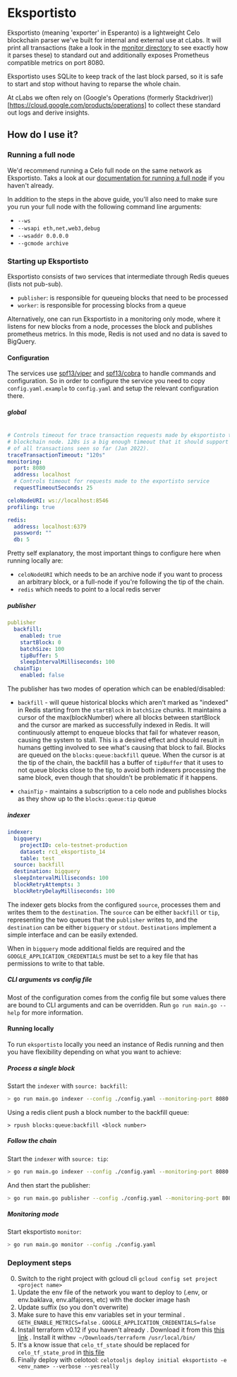 # Eksportisto

Eksportisto (meaning 'exporter' in Esperanto) is a lightweight Celo blockchain parser we've built for internal and external use at cLabs. It will print all transactions (take a look in the [monitor directory](./monitor) to see exactly how it parses these) to standard out and additionally exposes Prometheus compatible metrics on port 8080.

Eksportisto uses SQLite to keep track of the last block parsed, so it is safe to start and stop without having to reparse the whole chain.

At cLabs we often rely on (Google's Operations (formerly Stackdriver))[https://cloud.google.com/products/operations] to collect these standard out logs and derive insights.

## How do I use it?

### Running a full node

We'd recommend running a Celo full node on the same network as Eksportisto. Taks a look at our [documentation for running a full node](https://docs.celo.org/getting-started/mainnet/running-a-full-node-in-mainnet) if you haven't already.

In addition to the steps in the above guide, you'll also need to make sure you run your full node with the following command line arguments:

- `--ws`
- `--wsapi eth,net,web3,debug`
- `--wsaddr 0.0.0.0`
- `--gcmode archive`

### Starting up Eksportisto

Eksportisto consists of two services that intermediate through Redis queues (lists not pub-sub).

- `publisher`: is responsible for queueing blocks that need to be processed
- `worker`: is responsible for processing blocks from a queue

Alternatively, one can run Eksportisto in a monitoring only mode, where it listens for new blocks from a node, processes the block and publishes prometheus metrics. In this mode, Redis is not used and no data is saved to BigQuery.

#### Configuration

The services use [spf13/viper](https://github.com/spf13/viper) and [spf13/cobra](https://github.com/spf13/cobra) to handle commands and configuration. So in order to configure the service you need to copy `config.yaml.example` to `config.yaml` and setup the relevant configuration there.

##### global

```yaml

# Controls timeout for trace transaction requests made by eksportisto to the
# blockchain node. 120s is a big enough timeout that it should support tracing
# of all transactions seen so far (Jan 2022).
traceTransactionTimeout: "120s"
monitoring:
  port: 8080
  address: localhost
  # Controls timeout for requests made to the exportisto service
  requestTimeoutSeconds: 25

celoNodeURI: ws://localhost:8546
profiling: true

redis:
  address: localhost:6379
  password: ""
  db: 5
```

Pretty self explanatory, the most important things to configure here when running locally are:

- `celoNodeURI` which needs to be an archive node if you want to process an arbitrary block, or a full-node if you're following the tip of the chain.
- `redis` which needs to point to a local redis server

##### publisher

```yaml
publisher
  backfill: 
    enabled: true
    startBlock: 0
    batchSize: 100
    tipBuffer: 5
    sleepIntervalMilliseconds: 100
  chainTip:
    enabled: false
```

The publisher has two modes of operation which can be enabled/disabled:

- `backfill` - will queue historical blocks which aren't marked as "indexed" in Redis starting from the `startBlock` in `batchSize` chunks. It maintains a cursor of the max(blockNumber) where all blocks between startBlock and the cursor are marked as successfully indexed in Redis. It will continuously attempt to enqueue blocks that fail for whatever reason, causing the system to stall. This is a desired effect and should result in humans getting involved to see what's causing that block to fail. Blocks are queued on the `blocks:queue:backfill` queue. When the cursor is at the tip of the chain, the backfill has a buffer of `tipBuffer` that it uses to not queue blocks close to the tip, to avoid both indexers processing the same block, even though that shouldn't be problematic if it happens. 

- `chainTip` - maintains a subscription to a celo node and publishes blocks as they show up to the `blocks:queue:tip` queue

##### indexer

```yaml
indexer:
  bigquery:
    projectID: celo-testnet-production
    dataset: rc1_eksportisto_14
    table: test
  source: backfill
  destination: bigquery
  sleepIntervalMilliseconds: 100
  blockRetryAttempts: 3
  blockRetryDelayMilliseconds: 100
```

The indexer gets blocks from the configured `source`, processes them and writes them to the `destination`.
The `source` can be either `backfill` or `tip`, representing the two queues that the `publisher` writes to, and the `destination` can be either `bigquery` or `stdout`. `Destinations` implement a simple interface and can be easily extended.

When in `bigquery` mode additional fields are required and the `GOOGLE_APPLICATION_CREDENTIALS` must be set to a key file that has permissions to write to that table.

##### CLI arguments vs config file

Most of the configuration comes from the config file but some values there are bound to CLI arguments and can be overridden. Run `go run main.go --help` for more information.

#### Running locally

To run `eksportisto` locally you need an instance of Redis running and then you have flexibility depending on what you want to achieve:

##### Process a single block

Sstart the `indexer` with `source: backfill`:

```bash
> go run main.go indexer --config ./config.yaml --monitoring-port 8080 --indexer-source=backfill
``` 

Using a redis client push a block number to the backfill queue:

```redis
> rpush blocks:queue:backfill <block number>
```

##### Follow the chain

Start the `indexer` with `source: tip`:

```bash
> go run main.go indexer --config ./config.yaml --monitoring-port 8080 --indexer-source=tip
```

And then start the publisher:

```bash
> go run main.go publisher --config ./config.yaml --monitoring-port 8081 
```

##### Monitoring mode

Start eksportisto `monitor`:

```bash
> go run main.go monitor --config ./config.yaml
```

### Deployment steps

0. Switch to the right project with gcloud cli `gcloud config set project <project name>`
1. Update the env file of the network you want to deploy to (.env, or env.baklava, env.alfajores, etc) with the docker image hash
2. Update suffix (so you don't overwrite)
3. Make sure to have this env variables set in your terminal
  . `GETH_ENABLE_METRICS=false`
  . `GOOGLE_APPLICATION_CREDENTIALS=false`
4. Install terraform v0.12 if you haven't already
  . Download it from this [this link](https://releases.hashicorp.com/terraform/0.12.28/terraform_0.12.28_darwin_amd64.zip)
  . Install it with`mv ~/Downloads/terraform /usr/local/bin/`
5. It's a know issue that `celo_tf_state` should be replaced for `celo_tf_state_prod` in [this file](https://github.com/celo-org/celo-monorepo/blob/master/packages/terraform-modules/testnet/main.tf#L15)
6. Finally deploy with celotool: `celotooljs deploy initial eksportisto -e <env_name> --verbose --yesreally`
